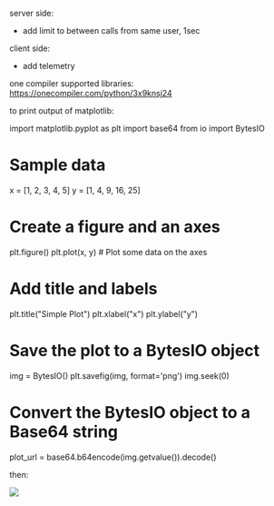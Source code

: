 server side:

- add limit to between calls from same user, 1sec

client side:

- add telemetry


one compiler supported libraries:
https://onecompiler.com/python/3x9knsj24

to print output of matplotlib:

import matplotlib.pyplot as plt
import base64
from io import BytesIO

# Sample data
x = [1, 2, 3, 4, 5]
y = [1, 4, 9, 16, 25]

# Create a figure and an axes
plt.figure()
plt.plot(x, y)  # Plot some data on the axes

# Add title and labels
plt.title("Simple Plot")
plt.xlabel("x")
plt.ylabel("y")

# Save the plot to a BytesIO object
img = BytesIO()
plt.savefig(img, format='png')
img.seek(0)

# Convert the BytesIO object to a Base64 string
plot_url = base64.b64encode(img.getvalue()).decode()

then:

<img src="data:image/png;base64,{{plot_url}}" />
